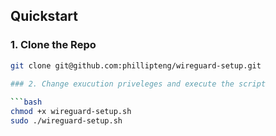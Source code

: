 ## Quickstart

### 1. Clone the Repo

```bash
git clone git@github.com:phillipteng/wireguard-setup.git
  
### 2. Change exucution priveleges and execute the script

```bash
chmod +x wireguard-setup.sh
sudo ./wireguard-setup.sh
